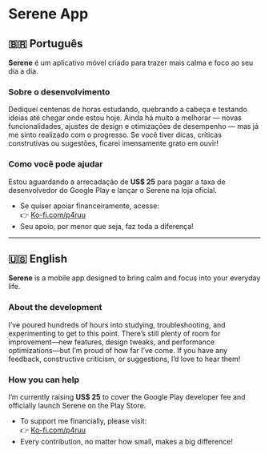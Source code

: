 # Serene App

## 🇧🇷 Português

**Serene** é um aplicativo móvel criado para trazer mais calma e foco ao seu dia a dia.

### Sobre o desenvolvimento  
Dediquei centenas de horas estudando, quebrando a cabeça e testando ideias até chegar onde estou hoje. Ainda há muito a melhorar — novas funcionalidades, ajustes de design e otimizações de desempenho — mas já me sinto realizado com o progresso. Se você tiver dicas, críticas construtivas ou sugestões, ficarei imensamente grato em ouvir!

### Como você pode ajudar  
Estou aguardando a arrecadação de **US$ 25** para pagar a taxa de desenvolvedor do Google Play e lançar o Serene na loja oficial.  
- Se quiser apoiar financeiramente, acesse:  
  👉 [Ko-fi.com/p4ruu](https://ko-fi.com/p4ruu)  
- Seu apoio, por menor que seja, faz toda a diferença!

---

## 🇺🇸 English

**Serene** is a mobile app designed to bring calm and focus into your everyday life.

### About the development  
I’ve poured hundreds of hours into studying, troubleshooting, and experimenting to get to this point. There’s still plenty of room for improvement—new features, design tweaks, and performance optimizations—but I’m proud of how far I’ve come. If you have any feedback, constructive criticism, or suggestions, I’d love to hear them!

### How you can help  
I’m currently raising **US$ 25** to cover the Google Play developer fee and officially launch Serene on the Play Store.  
- To support me financially, please visit:  
  👉 [Ko-fi.com/p4ruu](https://ko-fi.com/p4ruu)  
- Every contribution, no matter how small, makes a big difference!

